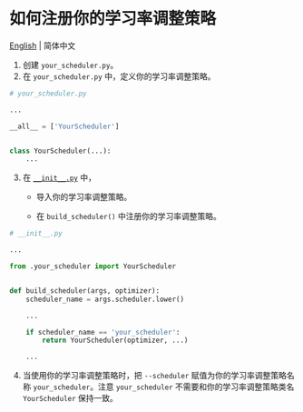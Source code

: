 # 如何注册你的学习率调整策略

[English](README.md) | 简体中文

1. 创建 `your_scheduler.py`。
2. 在 `your_scheduler.py` 中，定义你的学习率调整策略。

```python
# your_scheduler.py

...

__all__ = ['YourScheduler']


class YourScheduler(...):
    ...
```

3. 在 [`__init__.py`](__init__.py) 中，

    - 导入你的学习率调整策略。

    - 在 `build_scheduler()` 中注册你的学习率调整策略。

```python
# __init__.py

...

from .your_scheduler import YourScheduler


def build_scheduler(args, optimizer):
    scheduler_name = args.scheduler.lower()

    ...

    if scheduler_name == 'your_scheduler':
        return YourScheduler(optimizer, ...)

    ...
```

4. 当使用你的学习率调整策略时，把 `--scheduler` 赋值为你的学习率调整策略名称 `your_scheduler`。注意 `your_scheduler`
   不需要和你的学习率调整策略类名 `YourScheduler` 保持一致。
